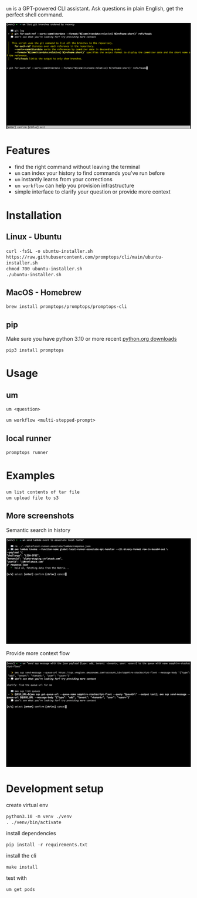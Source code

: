 `um` is a GPT-powered CLI assistant. Ask questions in plain English, get the perfect shell command.

<img src="https://github.com/promptops/cli/raw/main/media/default.png" />

# Features

- find the right command without leaving the terminal
- `um` can index your history to find commands you've run before
- `um` instantly learns from your corrections
- `um workflow` can help you provision infrastructure
- simple interface to clarify your question or provide more context

# Installation

## Linux - Ubuntu
```shell
curl -fsSL -o ubuntu-installer.sh https://raw.githubusercontent.com/promptops/cli/main/ubuntu-installer.sh
chmod 700 ubuntu-installer.sh
./ubuntu-installer.sh
```

## MacOS - Homebrew

```shell
brew install promptops/promptops/promptops-cli
```

## pip 

Make sure you have python 3.10 or more recent
[python.org downloads](https://www.python.org/downloads/)

```shell
pip3 install promptops
```

# Usage

## um

```shell
um <question>
```

```shell
um workflow <multi-stepped-prompt>
```

## local runner

```shell
promptops runner
```

# Examples

```shell
um list contents of tar file
um upload file to s3
```

## More screenshots

Semantic search in history

<img src="https://github.com/promptops/cli/raw/main/media/semantic-search.png" />

Provide more context flow

<img src="https://github.com/promptops/cli/raw/main/media/clarify.png" />

# Development setup

create virtual env

```shell
python3.10 -m venv ./venv
. ./venv/bin/activate
```

install dependencies

```shell
pip install -r requirements.txt
```

install the cli

```shell
make install
```

test with

```shell
um get pods
```
